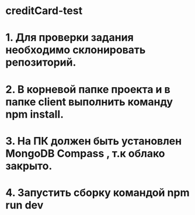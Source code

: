 # creditCard-test
# 1. Для проверки задания необходимо склонировать репозиторий.
# 2. В корневой папке проекта и в папке client выполнить команду npm install.
# 3. На ПК должен быть установлен MongoDB Compass , т.к облако закрыто.
# 4. Запустить сборку командой npm run dev
